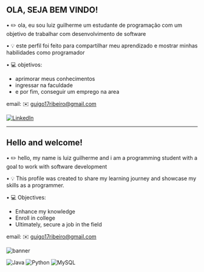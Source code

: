 OLA, SEJA BEM VINDO!
------------------------
• ✏️ ola, eu sou luiz guilherme um estudante de programação com um objetivo de trabalhar com desenvolvimento de software

• 💡 este perfil foi feito para compartilhar meu aprendizado e mostrar minhas habilidades como programador

• 💻 objetivos: 
- aprimorar meus conhecimentos
- ingressar na faculdade
- e por fim, conseguir um emprego na area


email: ✉️ guigo17ribeiro@gmail.com


[![LinkedIn](https://img.shields.io/badge/LinkedIn-0077B5?style=for-the-badge&logo=linkedin&logoColor=white)](https://www.linkedin.com/in/luiz-guilherme-carvalho-ribeiro/)

______________________________

Hello and welcome!
-----------------------------
• ✏️ hello, my name is luiz guilherme and i am a programming student with a goal to work with software development 

• 💡 This profile was created to share my learning journey and showcase my skills as a programmer.

• 💻 Objectives:

- Enhance my knowledge
- Enroll in college
- Ultimately, secure a job in the field


email: ✉️ guigo17ribeiro@gmail.com

![banner](https://github.com/guigokw/guigokw/assets/156839451/684e397f-6547-4374-b803-80d8ed939882)

![Java](https://img.shields.io/badge/java-%23ED8B00.svg?style=for-the-badge&logo=openjdk&logoColor=white) ![Python](https://img.shields.io/badge/python-3670A0?style=for-the-badge&logo=python&logoColor=ffdd54)	![MySQL](https://img.shields.io/badge/MySQL-00000F?style=for-the-badge&logo=mysql&logoColor=white)
